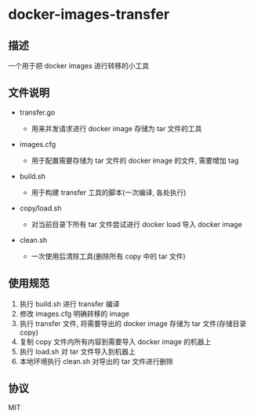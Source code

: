 # docker-images-transfer

## 描述 

一个用于把 docker images 进行转移的小工具

## 文件说明

* transfer.go
  * 用来并发请求进行 docker image 存储为 tar 文件的工具

* images.cfg
  * 用于配置需要存储为 tar 文件的 docker image 的文件, 需要增加 tag

* build.sh
  * 用于构建 transfer 工具的脚本(一次编译, 各处执行)
  
* copy/load.sh
  * 对当前目录下所有 tar 文件尝试进行 docker load 导入 docker image
  
* clean.sh
  * 一次使用后清除工具(删除所有 copy 中的 tar 文件)
  

## 使用规范

1. 执行 build.sh 进行 transfer 编译
2. 修改 images.cfg 明确转移的 image
3. 执行 transfer 文件, 将需要导出的 docker image 存储为 tar 文件(存储目录 copy)
4. 复制 copy 文件内所有内容到需要导入 docker image 的机器上
5. 执行 load.sh 对 tar 文件导入到机器上
6. 本地环境执行 clean.sh 对导出的 tar 文件进行删除

## 协议

MIT
